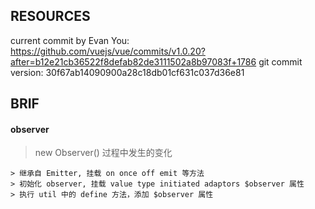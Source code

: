 ## RESOURCES 
current commit by Evan You: https://github.com/vuejs/vue/commits/v1.0.20?after=b12e21cb36522f8defab82de3111502a8b97083f+1786
git commit version: 30f67ab14090900a28c18db01cf631c037d36e81

## BRIF
#### observer
>new Observer() 过程中发生的变化

```text
> 继承自 Emitter, 挂载 on once off emit 等方法
> 初始化 observer, 挂载 value type initiated adaptors $observer 属性
> 执行 util 中的 define 方法，添加 $observer 属性
  
```